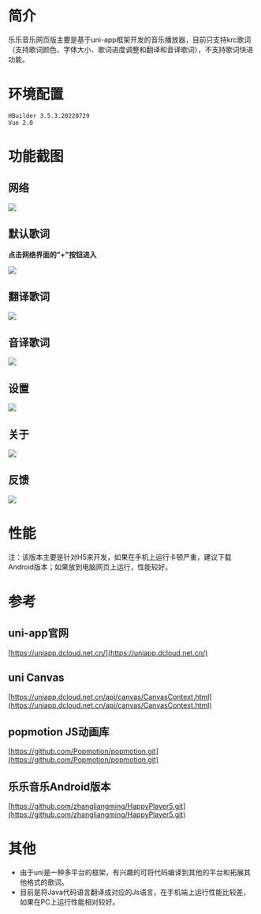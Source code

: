 # 简介 #
乐乐音乐网页版主要是基于uni-app框架开发的音乐播放器，目前只支持krc歌词（支持歌词颜色、字体大小、歌词进度调整和翻译和音译歌词），不支持歌词快进功能。
# 环境配置 #
    HBuilder 3.5.3.20220729
    Vue 2.0
# 功能截图 #
## 网络 ##

![](assets\preview\net.png)

## 默认歌词 ##

**点击网络界面的"+"按钮进入**

![](assets\preview\def_lrc.png)

## 翻译歌词 ##

![](assets\preview\translate.png)

## 音译歌词 ##

![](assets\preview\transliteration.png)

## 设置 ##

![](assets\preview\setting.png)

## 关于 ##

![](assets\preview\about.png)

## 反馈 ##

![](assets\preview\feedback.png)

# 性能 #

注：该版本主要是针对H5来开发，如果在手机上运行卡顿严重，建议下载Android版本；如果放到电脑网页上运行，性能较好。

# 参考 #

## uni-app官网

[https://uniapp.dcloud.net.cn/](https://uniapp.dcloud.net.cn/)


## uni Canvas

[https://uniapp.dcloud.net.cn/api/canvas/CanvasContext.html](https://uniapp.dcloud.net.cn/api/canvas/CanvasContext.html)

## popmotion JS动画库

[https://github.com/Popmotion/popmotion.git](https://github.com/Popmotion/popmotion.git)

## 乐乐音乐Android版本

[https://github.com/zhangliangming/HappyPlayer5.git](https://github.com/zhangliangming/HappyPlayer5.git)

# 其他 #

- 由于uni是一种多平台的框架，有兴趣的可将代码编译到其他的平台和拓展其他格式的歌词。
- 目前是将Java代码语言翻译成对应的Js语言，在手机端上运行性能比较差，如果在PC上运行性能相对较好。